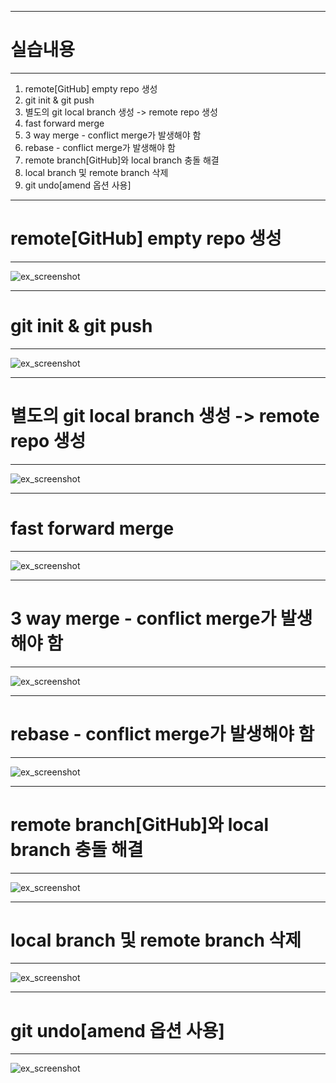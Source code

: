 * * *
# 실습내용
* * *
1. remote[GitHub] empty repo 생성<br>
2. git init & git push<br>
3. 별도의 git local branch 생성 -> remote repo 생성<br>
4. fast forward merge<br>
5. 3 way merge - conflict merge가 발생해야 함<br>
6. rebase - conflict merge가 발생해야 함<br>
7. remote branch[GitHub]와 local branch 충돌 해결<br>
8. local branch 및 remote branch 삭제<br>
9. git undo[amend 옵션 사용]<br>
* * *
# remote[GitHub] empty repo 생성
* * *
![ex_screenshot](./resource/1번.gif)
* * *
# git init & git push
* * *
![ex_screenshot](./resource/2번.gif)
* * *
# 별도의 git local branch 생성 -> remote repo 생성
* * *
![ex_screenshot](./resource/3번.gif)
* * *
# fast forward merge
* * *
![ex_screenshot](./resource/4번.gif)
* * *
# 3 way merge - conflict merge가 발생해야 함
* * *
![ex_screenshot](./resource/5번.gif)
* * *
# rebase - conflict merge가 발생해야 함
* * *
![ex_screenshot](./resource/6번.gif)
* * *
# remote branch[GitHub]와 local branch 충돌 해결
* * *
![ex_screenshot](./resource/7번.gif)
* * *
# local branch 및 remote branch 삭제
* * *
![ex_screenshot](./resource/8번.gif)
* * *
# git undo[amend 옵션 사용]
* * *
![ex_screenshot](./resource/9번.gif)


